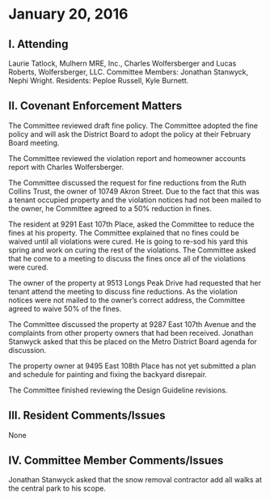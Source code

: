 <!---
title: January 20, 2016 Minutes
layout: minutes.html
collection: minutes
date: 2016-01-20
draft: false
--->
# January 20, 2016

## I. Attending
Laurie Tatlock, Mulhern MRE, Inc., Charles Wolfersberger and Lucas Roberts, Wolfersberger, LLC.  Committee Members: Jonathan Stanwyck, Nephi Wright.  Residents:  Peploe Russell, Kyle Burnett.


## II. Covenant Enforcement Matters
The Committee reviewed draft fine policy.  The Committee adopted the fine policy and will ask the District Board to adopt the policy at their February Board meeting.  

The Committee reviewed the violation report and homeowner accounts report with Charles Wolfersberger.

The Committee discussed the request for fine reductions from the Ruth Collins Trust, the owner of 10749 Akron Street.  Due to the fact that this was a tenant occupied property and the violation notices had not been mailed to the owner, he Committee agreed to a 50% reduction in fines.

The resident at 9291 East 107th Place, asked the Committee to reduce the fines at his property.  The Committee explained that no fines could be waived until all violations were cured.  He is going to re-sod his yard this spring and work on curing the rest of the violations.  The Committee asked that he come to a meeting to discuss the fines once all of the violations were cured.

The owner of the property at 9513 Longs Peak Drive had requested that her tenant attend the meeting to discuss fine reductions.  As the violation notices were not mailed to the owner’s correct address, the Committee agreed to waive 50% of the fines.

The Committee discussed the property at 9287 East 107th Avenue and the complaints from other property owners that had been received.  Jonathan Stanwyck asked that this be placed on the Metro District Board agenda for discussion.

The property owner at 9495 East 108th Place has not yet submitted a plan and schedule for painting and fixing the backyard disrepair.  

The Committee finished reviewing the Design Guideline revisions.

## III. Resident Comments/Issues
None

## IV. Committee Member Comments/Issues
Jonathan Stanwyck asked that the snow removal contractor add all walks at the central park to his scope.
